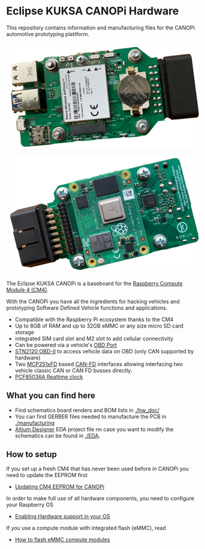 # Eclipse KUKSA CANOPi  Hardware 

This repository contains information and manufacturing files for the CANOPi automotive prototyping plattform.


<img src="./hw_doc/img/CANOPi_bottom_frei.png" width="700"  style="margin:10px 10px">
<img src="./hw_doc/img/CANOPi_top_frei.png" width="700"  style="margin:10px 10px">

The Eclipse KUKSA CANOPi is a baseboard for the [Raspberry Compute Module 4 (CM4)](https://www.raspberrypi.com/products/compute-module-4).

With the CANOPi you have all the ingredients for hacking vehicles and prototyping Software Defined Vehicle functions and applications.

 * Compatible with the Raspberry Pi ecosystem thanks to the CM4
 * Up to 8GB of RAM and up to 32GB eMMC or any size micro SD card storage
 * integrated SIM card slot and M2 slot to add cellular connectivity
 * Can be powered via a vehicle's [OBD Port](https://en.wikipedia.org/wiki/On-board_diagnostics#OBD-II) 
 * [STN2120 OBD-II](https://www.obdsol.com/solutions/chips/stn2120/) to access vehicle data on OBD (only CAN supported by hardware)
 * Two [MCP251xFD](https://www.microchip.com/en-us/product/MCP2518FD) based [CAN-FD](https://en.wikipedia.org/wiki/CAN_FD) interfaces allowing interfacing two vehicle classic CAN or CAN FD busses directly.
 * [PCF85036A Realtime clock](https://www.nxp.com/products/peripherals-and-logic/signal-chain/real-time-clocks/rtcs-with-ic-bus/tiny-real-time-clock-calendar-with-alarm-function-and-ic-bus:PCF85063A)


## What you can find here
 * Find schematics board renders and BOM lists in [./hw_doc/](./hw_doc/)
 * You can find GERBER files needed to manufacture the PCB in [./manufacturing](./manufacturing) 
 * [Altium Designer](https://www.altium.com/altium-designer) EDA project file nn case you want to modify the schematics can be found in [./EDA](./EDA). 

## How to setup

If you set up a fresh CM4 that has never been used before in CANOPi you need to update the EEPROM first

 * [Updating CM4 EEPROM for CANOPi](./sw_doc/update_eeprom.md)

 In order to make full use of all hardware components, you need to configure your Raspberry OS

  * [Enabling Hardware support in your OS](./sw_doc/configure_raspberryos.md)

If you use a compute module with integrated flash (eMMC), read

 * [How to flash eMMC compute modules](./sw_doc/flash-emmc.md)
